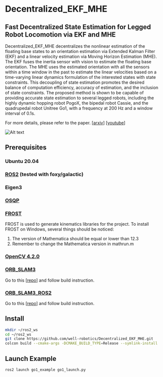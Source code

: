 # Decentralized_EKF_MHE
## Fast Decentralized State Estimation for Legged Robot Locomotion via EKF and MHE

Decentralized_EKF_MHE decentralizes the nonlinear estimation of the floating base states to an orientation estimation via Extended Kalman Filter (EKF) and a linear velocity estimation via Moving Horizon Estimation (MHE). The EKF fuses the inertia sensor with vision to estimate the floating base orientation. The MHE uses the estimated orientation with all the sensors within a time window in the past to estimate the linear velocities based on a time-varying linear dynamics formulation of the interested states with state constraints. This decoupling of state estimation promotes the desired balance of computation efficiency, accuracy of estimation, and the inclusion of state constraints. The proposed method is shown to be capable of providing accurate state estimation to several legged robots, including the highly dynamic hopping robot PogoX, the bipedal robot Cassie, and the quadrupedal robot Unitree Go1, with a frequency at 200 Hz and a window interval of 0.1s.

For more details, please refer to the paper. [[arxiv](http://www.arxiv.org/abs/2405.20567)] [[youtube](https://www.youtube.com/watch?v=k3bBO87UIlk)]

![Alt text](Block_Diagram-1.jpg)

## Prerequisites

### Ubuntu 20.04

### [ROS2](https://docs.ros.org/en/galactic/index.html) (tested with foxy/galactic)

### Eigen3

### [OSQP](https://osqp.org/docs/get_started/)

### [FROST](https://ayonga.github.io/frost-dev/pages/installation.html)
FROST is used to generate kinematics libraries for the project. To install FROST on Windows, several things should be noticed: 
1. The version of Mathematica should be equal or lower than 12.3
2. Remember to change the Mathematica version in mathrun.m

### [OpenCV 4.2.0](https://opencv.org/) 

### [ORB_SLAM3](https://github.com/UZ-SLAMLab/ORB_SLAM3)

Go to this [[repo](https://github.com/zang09/ORB-SLAM3-STEREO-FIXED)] and follow build instruction. 

### [ORB_SLAM3_ROS2](https://github.com/zang09/ORB_SLAM3_ROS2?tab=readme-ov-file)

Go to this [[repo](https://github.com/zang09/ORB_SLAM3_ROS2?tab=readme-ov-file)] and follow build instruction. 


## Install
```bash
mkdir ~/ros2_ws
cd ~/ros2_ws
git clone https://github.com/well-robotics/Decentralized_EKF_MHE.git
colcon build --cmake-args -DCMAKE_BUILD_TYPE=Release --symlink-install
```
## Launch Example
```bash
ros2 launch go1_example go1_launch.py
```
